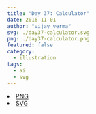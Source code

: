 ```yaml
---
title: "Day 37: Calculator"
date: 2016-11-01
author: "vijay verma"
svg: ./day37-calculator.svg
png: ./day37-calculator.png
featured: false
category:
  - illustration
tags:
  - ai
  - svg
---
```

<li><a href="./day37-calculator.png" download className="btn-png">PNG</a></li>
<li><a href="./day37-calculator.svg" download className="btn-svg">SVG</a></li>
